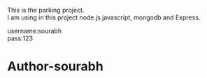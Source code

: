 This is the parking project.
<br>
I am using in this project node.js javascript, mongodb and Express.

username:sourabh
<br>
pass:123
<br>
# Author-sourabh
